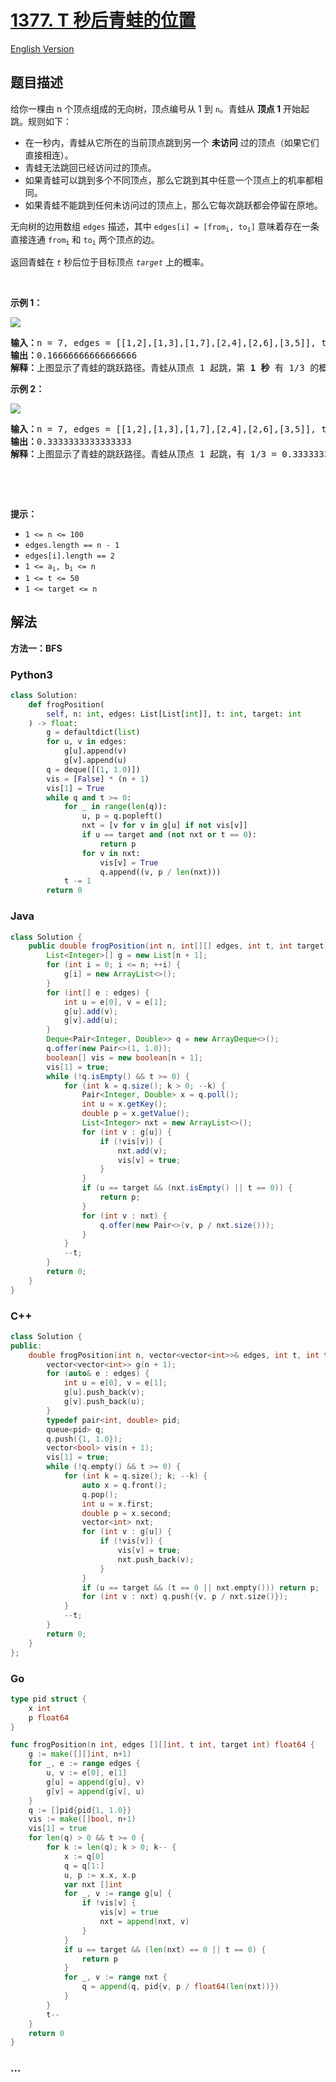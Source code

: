 # [1377. T 秒后青蛙的位置](https://leetcode.cn/problems/frog-position-after-t-seconds)

[English Version](/solution/1300-1399/1377.Frog%20Position%20After%20T%20Seconds/README_EN.md)

## 题目描述

<!-- 这里写题目描述 -->

<p>给你一棵由 n 个顶点组成的无向树，顶点编号从 1 到 <code>n</code>。青蛙从 <strong>顶点 1</strong> 开始起跳。规则如下：</p>

<ul>
	<li>在一秒内，青蛙从它所在的当前顶点跳到另一个 <strong>未访问</strong> 过的顶点（如果它们直接相连）。</li>
	<li>青蛙无法跳回已经访问过的顶点。</li>
	<li>如果青蛙可以跳到多个不同顶点，那么它跳到其中任意一个顶点上的机率都相同。</li>
	<li>如果青蛙不能跳到任何未访问过的顶点上，那么它每次跳跃都会停留在原地。</li>
</ul>

<p>无向树的边用数组 <code>edges</code> 描述，其中 <code>edges[i] = [from<sub>i</sub>, to<sub>i</sub>]</code> 意味着存在一条直接连通 <code>from<sub>i</sub></code> 和 <code>to<sub>i</sub></code> 两个顶点的边。</p>

<p>返回青蛙在 <em><code>t</code></em> 秒后位于目标顶点 <em><code>target</code> </em>上的概率。</p>

<p>&nbsp;</p>

<p><strong>示例 1：</strong></p>

<p><img src="https://fastly.jsdelivr.net/gh/doocs/leetcode@main/solution/1300-1399/1377.Frog%20Position%20After%20T%20Seconds/images/frog1.jpg" /></p>

<pre>
<strong>输入：</strong>n = 7, edges = [[1,2],[1,3],[1,7],[2,4],[2,6],[3,5]], t = 2, target = 4
<strong>输出：</strong>0.16666666666666666 
<strong>解释：</strong>上图显示了青蛙的跳跃路径。青蛙从顶点 1 起跳，第 <strong>1 秒</strong> 有 1/3 的概率跳到顶点 2 ，然后第 <strong>2 秒</strong> 有 1/2 的概率跳到顶点 4，因此青蛙在 2 秒后位于顶点 4 的概率是 1/3 * 1/2 = 1/6 = 0.16666666666666666 。 
</pre>

<p><strong>示例 2：</strong></p>

<p><img src="https://fastly.jsdelivr.net/gh/doocs/leetcode@main/solution/1300-1399/1377.Frog%20Position%20After%20T%20Seconds/images/frog2.jpg" /></p>

<pre>
<strong>输入：</strong>n = 7, edges = [[1,2],[1,3],[1,7],[2,4],[2,6],[3,5]], t = 1, target = 7
<strong>输出：</strong>0.3333333333333333
<strong>解释：</strong>上图显示了青蛙的跳跃路径。青蛙从顶点 1 起跳，有 1/3 = 0.3333333333333333 的概率能够 <strong>1 秒</strong> 后跳到顶点 7 。 
</pre>

<p>&nbsp;</p>

<p>&nbsp;</p>

<p><strong>提示：</strong></p>

<ul>
	<li><code>1 &lt;= n &lt;= 100</code></li>
	<li><code>edges.length == n - 1</code></li>
	<li><code>edges[i].length == 2</code></li>
	<li><code>1 &lt;= a<sub>i</sub>, b<sub>i</sub>&nbsp;&lt;= n</code></li>
	<li><code>1 &lt;= t &lt;= 50</code></li>
	<li><code>1 &lt;= target &lt;= n</code></li>
</ul>

## 解法

<!-- 这里可写通用的实现逻辑 -->

**方法一：BFS**

<!-- tabs:start -->

### **Python3**

<!-- 这里可写当前语言的特殊实现逻辑 -->

```python
class Solution:
    def frogPosition(
        self, n: int, edges: List[List[int]], t: int, target: int
    ) -> float:
        g = defaultdict(list)
        for u, v in edges:
            g[u].append(v)
            g[v].append(u)
        q = deque([(1, 1.0)])
        vis = [False] * (n + 1)
        vis[1] = True
        while q and t >= 0:
            for _ in range(len(q)):
                u, p = q.popleft()
                nxt = [v for v in g[u] if not vis[v]]
                if u == target and (not nxt or t == 0):
                    return p
                for v in nxt:
                    vis[v] = True
                    q.append((v, p / len(nxt)))
            t -= 1
        return 0
```

### **Java**

<!-- 这里可写当前语言的特殊实现逻辑 -->

```java
class Solution {
    public double frogPosition(int n, int[][] edges, int t, int target) {
        List<Integer>[] g = new List[n + 1];
        for (int i = 0; i <= n; ++i) {
            g[i] = new ArrayList<>();
        }
        for (int[] e : edges) {
            int u = e[0], v = e[1];
            g[u].add(v);
            g[v].add(u);
        }
        Deque<Pair<Integer, Double>> q = new ArrayDeque<>();
        q.offer(new Pair<>(1, 1.0));
        boolean[] vis = new boolean[n + 1];
        vis[1] = true;
        while (!q.isEmpty() && t >= 0) {
            for (int k = q.size(); k > 0; --k) {
                Pair<Integer, Double> x = q.poll();
                int u = x.getKey();
                double p = x.getValue();
                List<Integer> nxt = new ArrayList<>();
                for (int v : g[u]) {
                    if (!vis[v]) {
                        nxt.add(v);
                        vis[v] = true;
                    }
                }
                if (u == target && (nxt.isEmpty() || t == 0)) {
                    return p;
                }
                for (int v : nxt) {
                    q.offer(new Pair<>(v, p / nxt.size()));
                }
            }
            --t;
        }
        return 0;
    }
}
```

### **C++**

```cpp
class Solution {
public:
    double frogPosition(int n, vector<vector<int>>& edges, int t, int target) {
        vector<vector<int>> g(n + 1);
        for (auto& e : edges) {
            int u = e[0], v = e[1];
            g[u].push_back(v);
            g[v].push_back(u);
        }
        typedef pair<int, double> pid;
        queue<pid> q;
        q.push({1, 1.0});
        vector<bool> vis(n + 1);
        vis[1] = true;
        while (!q.empty() && t >= 0) {
            for (int k = q.size(); k; --k) {
                auto x = q.front();
                q.pop();
                int u = x.first;
                double p = x.second;
                vector<int> nxt;
                for (int v : g[u]) {
                    if (!vis[v]) {
                        vis[v] = true;
                        nxt.push_back(v);
                    }
                }
                if (u == target && (t == 0 || nxt.empty())) return p;
                for (int v : nxt) q.push({v, p / nxt.size()});
            }
            --t;
        }
        return 0;
    }
};
```

### **Go**

```go
type pid struct {
	x int
	p float64
}

func frogPosition(n int, edges [][]int, t int, target int) float64 {
	g := make([][]int, n+1)
	for _, e := range edges {
		u, v := e[0], e[1]
		g[u] = append(g[u], v)
		g[v] = append(g[v], u)
	}
	q := []pid{pid{1, 1.0}}
	vis := make([]bool, n+1)
	vis[1] = true
	for len(q) > 0 && t >= 0 {
		for k := len(q); k > 0; k-- {
			x := q[0]
			q = q[1:]
			u, p := x.x, x.p
			var nxt []int
			for _, v := range g[u] {
				if !vis[v] {
					vis[v] = true
					nxt = append(nxt, v)
				}
			}
			if u == target && (len(nxt) == 0 || t == 0) {
				return p
			}
			for _, v := range nxt {
				q = append(q, pid{v, p / float64(len(nxt))})
			}
		}
		t--
	}
	return 0
}
```

### **...**

```

```

<!-- tabs:end -->
